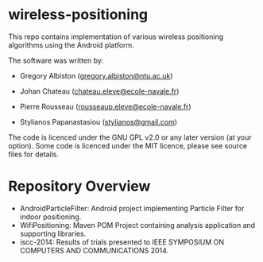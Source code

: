 wireless-positioning
====================

This repo contains implementation of various wireless positioning algorithms using the Android platform.

The software was written by:


* Gregory Albiston (gregory.albiston@ntu.ac.uk)

* Johan Chateau (chateau.eleve@ecole-navale.fr)

* Pierre Rousseau (rousseaup.eleve@ecole-navale.fr)

* Stylianos Papanastasiou (stylianos@gmail.com)

The code is licenced under the GNU GPL v2.0 or any later version (at your option). Some code is licenced under the MIT licence, please see source files for details.


# Repository Overview
* AndroidParticleFilter: Android project implementing Particle Filter for indoor positioning.
* WifiPositioning: Maven POM Project containing analysis application and supporting libraries.
* iscc-2014: Results of trials presented to IEEE SYMPOSIUM ON COMPUTERS AND COMMUNICATIONS 2014.
